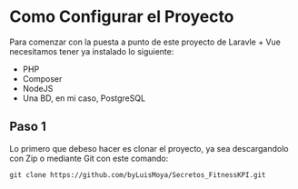 # Como Configurar el Proyecto

Para comenzar con la puesta a punto de este proyecto de Laravle + Vue necesitamos tener ya instalado lo siguiente: 
- PHP
- Composer
- NodeJS
- Una BD, en mi caso, PostgreSQL

## Paso 1

Lo primero que debeso hacer es clonar el proyecto, ya sea descargandolo con Zip o mediante Git con este comando:

`git clone https://github.com/byLuisMoya/Secretos_FitnessKPI.git`
